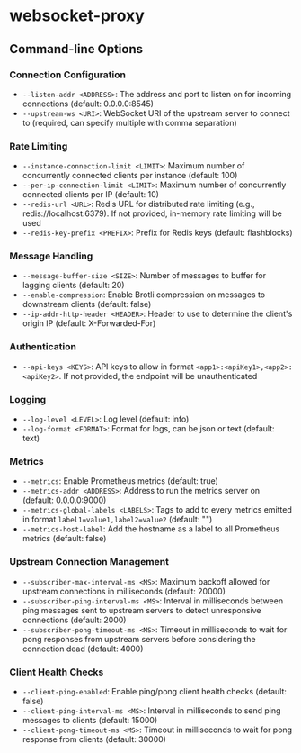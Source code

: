 # websocket-proxy

## Command-line Options

### Connection Configuration

- `--listen-addr <ADDRESS>`: The address and port to listen on for incoming connections (default: 0.0.0.0:8545)
- `--upstream-ws <URI>`: WebSocket URI of the upstream server to connect to (required, can specify multiple with comma separation)

### Rate Limiting

- `--instance-connection-limit <LIMIT>`: Maximum number of concurrently connected clients per instance (default: 100)
- `--per-ip-connection-limit <LIMIT>`: Maximum number of concurrently connected clients per IP (default: 10)
- `--redis-url <URL>`: Redis URL for distributed rate limiting (e.g., redis://localhost:6379). If not provided, in-memory rate limiting will be used
- `--redis-key-prefix <PREFIX>`: Prefix for Redis keys (default: flashblocks)

### Message Handling

- `--message-buffer-size <SIZE>`: Number of messages to buffer for lagging clients (default: 20)
- `--enable-compression`: Enable Brotli compression on messages to downstream clients (default: false)
- `--ip-addr-http-header <HEADER>`: Header to use to determine the client's origin IP (default: X-Forwarded-For)

### Authentication

- `--api-keys <KEYS>`: API keys to allow in format `<app1>:<apiKey1>,<app2>:<apiKey2>`. If not provided, the endpoint will be unauthenticated

### Logging

- `--log-level <LEVEL>`: Log level (default: info)
- `--log-format <FORMAT>`: Format for logs, can be json or text (default: text)

### Metrics

- `--metrics`: Enable Prometheus metrics (default: true)
- `--metrics-addr <ADDRESS>`: Address to run the metrics server on (default: 0.0.0.0:9000)
- `--metrics-global-labels <LABELS>`: Tags to add to every metrics emitted in format `label1=value1,label2=value2` (default: "")
- `--metrics-host-label`: Add the hostname as a label to all Prometheus metrics (default: false)

### Upstream Connection Management

- `--subscriber-max-interval-ms <MS>`: Maximum backoff allowed for upstream connections in milliseconds (default: 20000)
- `--subscriber-ping-interval-ms <MS>`: Interval in milliseconds between ping messages sent to upstream servers to detect unresponsive connections (default: 2000)
- `--subscriber-pong-timeout-ms <MS>`: Timeout in milliseconds to wait for pong responses from upstream servers before considering the connection dead (default: 4000)

### Client Health Checks

- `--client-ping-enabled`: Enable ping/pong client health checks (default: false)
- `--client-ping-interval-ms <MS>`: Interval in milliseconds to send ping messages to clients (default: 15000)
- `--client-pong-timeout-ms <MS>`: Timeout in milliseconds to wait for pong response from clients (default: 30000)
